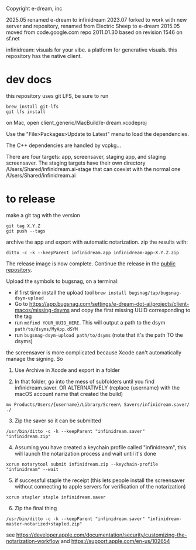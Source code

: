 Copyright e-dream, inc

2025.05     renamed e-dream to infinidream
2023.07     forked to work with new server and repository, renamed from Electric Sheep to e-dream
2015.05     moved from code.google.com repo
2011.01.30  based on revision 1546 on sf.net

infinidream: visuals for your vibe.
a platform for generative visuals.
this repository has the native client.

# dev docs

this repository uses git LFS, be sure to run

    brew install git-lfs
    git lfs install

on Mac, open client_generic/MacBuild/e-dream.xcodeproj

Use the "File>Packages>Update to Latest" menu to load the
dependencies.

The C++ dependencies are handled by vcpkg...

There are four targets: app, screensaver, staging app, and staging
screensaver. The staging targets have their own directory
/Users/Shared/infinidream.ai-stage that can coexist with the normal one
/Users/Shared/infinidream.ai

# to release

make a git tag with the version
```
git tag X.Y.Z
git push --tags
```

archive the app and export with automatic notarization. zip the
results with:

```
ditto -c -k --keepParent infinidream.app infinidream-app-X.Y.Z.zip
```

The release image is now complete. Continue the release in the [public
repository](https://github.com/e-dream-ai/public).

Upload the symbols to bugsnag, on a terminal: 
- if first time install the upload tool `brew install bugsnag/tap/bugsnag-dsym-upload`
- Go to https://app.bugsnag.com/settings/e-dream-dot-ai/projects/client-macos/missing-dsyms and copy the first missing UUID corresponding to the tag
- run `mdfind YOUR_UUID_HERE`. This will output a path to the dsym `path/to/dsyms/MyApp.dSYM`
- run `bugsnag-dsym-upload path/to/dsyms` (note that it's the path TO the dsyms)

the screensaver is more complicated because Xcode can't automatically
manage the signing. So

1) Use Archive in Xcode and export in a folder

2) In that folder, go into the mess of subfolders until you find infinidream.saver. 
OR ALTERNATIVELY (replace {username} with the macOS account name that created the build)

```
mv Products/Users/{username}/Library/Screen\ Savers/infinidream.saver/ ./
```

3) Zip the saver so it can be submitted

```
/usr/bin/ditto -c -k --keepParent "infinidream.saver" "infinidream.zip"
```

4) Assuming  you have created a keychain profile called "infinidream", this will launch the notarization process and wait until it's done

```
xcrun notarytool submit infinidream.zip --keychain-profile "infinidream" --wait
```

5) if successful staple the receipt (this lets people install the screensaver without connecting to apple servers for verification of the notarization)

```
xcrun stapler staple infinidream.saver
```

6) Zip the final thing

```
/usr/bin/ditto -c -k --keepParent "infinidream.saver" "infinidream-master-notarized+stapled.zip"
```

see https://developer.apple.com/documentation/security/customizing-the-notarization-workflow
and https://support.apple.com/en-us/102654
